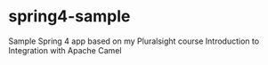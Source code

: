 spring4-sample
==============

Sample Spring 4 app based on my Pluralsight course Introduction to Integration with Apache Camel
